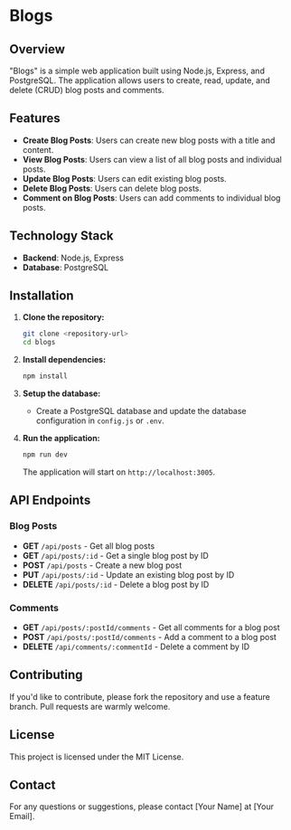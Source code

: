 # Blogs

## Overview

"Blogs" is a simple web application built using Node.js, Express, and PostgreSQL. The application allows users to create, read, update, and delete (CRUD) blog posts and comments.

## Features

- **Create Blog Posts**: Users can create new blog posts with a title and content.
- **View Blog Posts**: Users can view a list of all blog posts and individual posts.
- **Update Blog Posts**: Users can edit existing blog posts.
- **Delete Blog Posts**: Users can delete blog posts.
- **Comment on Blog Posts**: Users can add comments to individual blog posts.

## Technology Stack

- **Backend**: Node.js, Express
- **Database**: PostgreSQL

## Installation

1. **Clone the repository:**

   ```bash
   git clone <repository-url>
   cd blogs
   ```

2. **Install dependencies:**

   ```bash
   npm install
   ```

3. **Setup the database:**

   - Create a PostgreSQL database and update the database configuration in `config.js` or `.env`.

4. **Run the application:**

   ```bash
   npm run dev
   ```

   The application will start on `http://localhost:3005`.

## API Endpoints

### Blog Posts

- **GET** `/api/posts` - Get all blog posts
- **GET** `/api/posts/:id` - Get a single blog post by ID
- **POST** `/api/posts` - Create a new blog post
- **PUT** `/api/posts/:id` - Update an existing blog post by ID
- **DELETE** `/api/posts/:id` - Delete a blog post by ID

### Comments

- **GET** `/api/posts/:postId/comments` - Get all comments for a blog post
- **POST** `/api/posts/:postId/comments` - Add a comment to a blog post
- **DELETE** `/api/comments/:commentId` - Delete a comment by ID

## Contributing

If you'd like to contribute, please fork the repository and use a feature branch. Pull requests are warmly welcome.

## License

This project is licensed under the MIT License.

## Contact

For any questions or suggestions, please contact [Your Name] at [Your Email].
